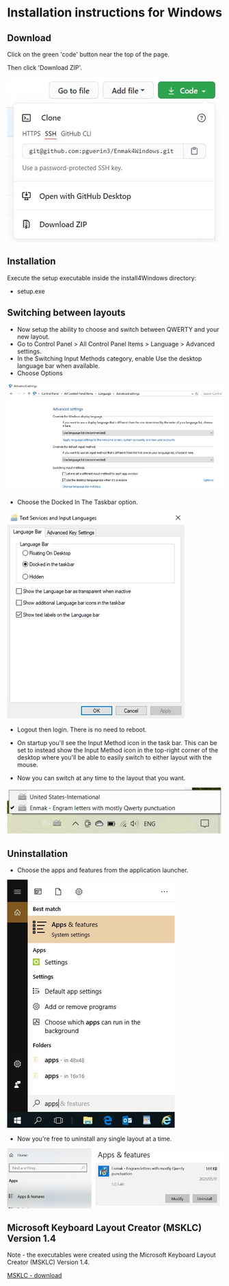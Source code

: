 
# Installation instructions for Windows

## Download

Click on the green 'code' button near the top of the page.

Then click 'Download ZIP'.

![](images/download.jpg)


## Installation

Execute the setup executable inside the install4Windows directory:
 - setup.exe


## Switching between layouts

* Now setup the ability to choose and switch between QWERTY and your new layout. 
* Go to Control Panel > All Control Panel Items > Language > Advanced settings. 
* In the Switching Input Methods category, enable Use the desktop language bar when available.
* Choose Options

![](images/language.jpg)

* Choose the Docked In The Taskbar option.

![](images/language.options.jpg)

* Logout then login. There is no need to reboot.

* On startup you'll see the Input Method icon in the task bar. This can be set to instead show the Input Method icon in the top-right corner of the desktop where you'll be able to easily switch to either layout with the mouse. 

* Now you can switch at any time to the layout that you want.

![](images/taskbar.jpg)


## Uninstallation

* Choose the apps and features from the application launcher.

![](images/choose.apps.jpg)

* Now you're free to uninstall any single layout at a time.

![](images/uninstall.jpg)


## Microsoft Keyboard Layout Creator (MSKLC) Version 1.4

Note - the executables were created using the Microsoft Keyboard Layout Creator (MSKLC) Version 1.4.

[MSKLC - download](https://www.microsoft.com/en-us/download/details.aspx?id=102134)



